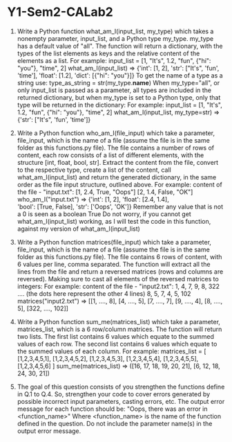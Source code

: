 # Y1-Sem2-CALab2

1. Write a Python function what_am_I(input_list, my_type) which takes a nonempty parameter, input_list, and a Python 
type my_type. my_type has a default
value of "all". The function will return a dictionary, with the types of the list
elements as keys and the relative content of the elements as a list.
For example:
input_list = [1, "It's", 1.2, "fun", {"hi": "you"}, "time", 2]
what_am_I(input_list) ⇒ {'int':	[1,	2],	'str':	["It's", 'fun', 'time'],
'float':	[1.2],	'dict':	[{"hi": "you"}]}
To get the name of a type as a string use:
type_as_string = str(my_type.__name__)
When my_type="all", or only input_list is passed as a parameter, all types are
included in the returned dictionary, but when my_type is set to a Python
type, only that type will be returned in the dictionary:
For example:
input_list = [1, "It's", 1.2, "fun", {"hi": "you"}, "time", 2]
what_am_I(input_list, my_type=str) ⇒ {'str':	["It's", 'fun', 'time']}

2. Write a Python function who_am_I(file_input) which take a parameter,
file_input, which is the name of a file (assume the file is in the same folder as this
functions.py file). The file contains a number of rows of content, each row
consists of a list of different elements, with the structure [int, float, bool, str].
Extract the content from the file, convert to the respective type, create a list of
the content, call what_am_I(input_list) and return the generated dictionary, in
the same order as the file input structure, outlined above.
For example:
content of the file - "input.txt":
[1, 2.4, True, "Oops"]
[2, 1.4, False, "OK"]
who_am_I("input.txt") ⇒ {'int':	[1,	2],	'float':	[2.4,	1.4],	
'bool':	[True,	False], 'str': ['Oops',	'OK']}
Remember any value that is not a 0 is seen as a boolean True
Do not worry, if you cannot get what_am_I(input_list) working, as I will test the
code in this function, against my version of what_am_I(input_list)

3. Write a Python function matrices(file_input) which take a parameter, file_input,
which is the name of a file (assume the file is in the same folder as this
functions.py file). The file contains 6 rows of content, with 6 values per line,
comma separated. The function will extract all the lines from the file and return
a reversed matrices (rows and columns are reversed). Making sure to cast all
elements of the reversed matrices to integers:
For example:
content of the file - "input2.txt":
1, 4, 7, 9, 8, 322
.... (the dots here represent the other 4 lines)
8, 5, 7, 4, 5, 102
matrices("input2.txt") ⇒ [[1, ....,	8],	[4,	....,	5],	[7,	...., 7],	[9,	....,	4],	
[8,	....,	5], [322,	....,	102]]

4. Write a Python function sum_me(matrices_list) which take a parameter,
matrices_list, which is a 6 row/column matrices. The function will return two
lists. The first list contains 6 values which equate to the summed values of each
row. The second list contains 6 values which equate to the summed values of
each column.
For example:
matrices_list = [ [1,2,3,4,5,1],
 [1,2,3,4,5,2],
 [1,2,3,4,5,3],
 [1,2,3,4,5,4],
 [1,2,3,4,5,5],
 [1,2,3,4,5,6] ]
sum_me(matrices_list) ⇒ ([16,	17,	18,	19,	20, 21], [6, 12, 18, 24,	30,	21])

5. The goal of this question consists of you strengthen the functions define in Q.1
to Q.4. So, strengthen your code to cover errors generated by possible incorrect
input parameters, casting errors, etc.
The output error message for each function should be:
"Oops, there was an error in <function_name>"
Where <function_name> is the name of the function defined in the question.
Do not include the parameter name(s) in the output error message.
